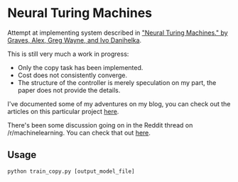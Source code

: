 Neural Turing Machines
======================

Attempt at implementing system described in ["Neural Turing Machines." by Graves, Alex, Greg Wayne, and Ivo Danihelka](http://arxiv.org/abs/1410.5401).

This is still very much a work in progress:
- Only the copy task has been implemented.
- Cost does not consistently converge.
- The structure of the controller is merely speculation on my part,
  the paper does not provide the details.

I've documented some of my adventures on my blog, you can check out the articles
on this particular project [here](https://blog.wtf.sg/category/neural-turing-machines/).

There's been some discussion going on in the Reddit thread on /r/machinelearning.
You can check that out [here](https://www.reddit.com/r/MachineLearning/comments/2m9mga/implementation_of_neural_turing_machines/).

## Usage
```
python train_copy.py [output_model_file]
```

